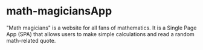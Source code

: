 # math-magiciansApp
"Math magicians" is a website for all fans of mathematics. It is a Single Page App (SPA) that allows users to make simple calculations and read a random math-related quote.
